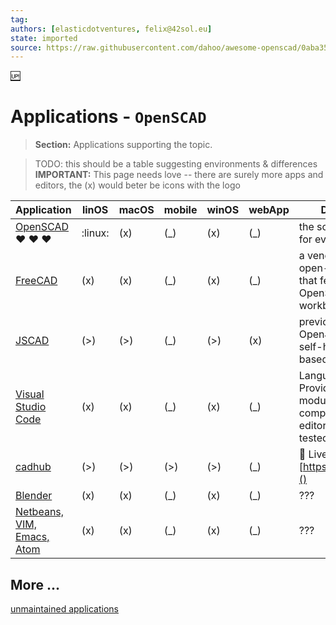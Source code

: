```yaml
---
tag:
authors: [elasticdotventures, felix@42sol.eu]
state: imported
source: https://raw.githubusercontent.com/dahoo/awesome-openscad/0aba35f98a11cb72406a04e7a3ed599bf5a1cf1d/README.md
---
```


[:up:](../README.md)

# Applications - `OpenSCAD`

> **Section:**
> Applications supporting the topic.

> TODO: this should be a table suggesting environments & differences
> **IMPORTANT:**
> This page needs love -- there are surely more apps and editors, the (x) would beter be icons with the logo

| Application | linOS | macOS | mobile | winOS | webApp | Description |
|-------------|-------|-------|-------|--------|------|-------------|
| [OpenSCAD](https://github.com/openscad/openscad) :heart: :heart: :heart: | :linux: | (x) | (_) | (x)  | (_) |the source of truth for everybody else. |
| [FreeCAD](https://github.com/FreeCAD/FreeCAD)  | (x) | (x) | (_) |(x) |(_) | a venerable free open-source tool that features an OpenSCAD workbench |
| [JSCAD](https://github.com/jscad/OpenJSCAD.org) | (>) | (>) | (_) | (>) | (x) |previously known as OpenJSCAD, online self-hosteable web-based ui & CLI. |
| [Visual Studio Code](https://github.com/Antyos/vscode-openscad) | (x) | (x) | (_) |(x) | (_) | Language Service Provider "LSP" module (should be compatible with any editor, but only tested on vs-code) |
|  [cadhub](https://github.com/Irev-Dev/cadhub) | (>) | (>) | (>) | (>)  | (_) | 👀 Live Demo: [https://cadhub.xyz/]() |
|  [Blender](https://github.com/elasticdotventures/blender-openSCAD) | (x) | (x) | (_) | (x) | (_) | ??? |
| [Netbeans, VIM, Emacs, Atom]() | (x) | (x) | (_) | (x) | (_) | ??? |



## More ...
[unmaintained applications](../attic/applications_unmaintained.md)


